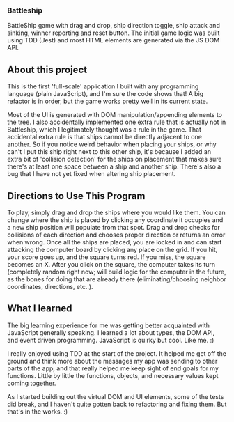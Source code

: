 ### Battleship
BattleShip game with drag and drop, ship direction toggle, ship attack and sinking, winner reporting and reset button. The initial game logic was built using TDD (Jest) and most HTML elements are generated via the JS DOM API.

## About this project
This is the first 'full-scale' application I built with any programming language (plain JavaScript), and I'm sure the code shows that! A big refactor is in order, but the game works pretty well in its current state. 

Most of the UI is generated with DOM manipulation/appending elements to the tree. I also accidentally implemented one extra rule that is actually not in Battleship, which I legitimately thought was a rule in the game. That accidental extra rule is that ships cannot be directly adjacent to one another. So if you notice weird behavior when placing your ships, or why can't I put this ship right next to this other ship, it's because I added an extra bit of 'collision detection' for the ships on placement that makes sure there's at least one space between a ship and another ship. There's also a bug that I have not yet fixed when altering ship placement.

## Directions to Use This Program

To play, simply drag and drop the ships where you would like them. You can change where the ship is placed by clicking any coordinate it occupies and a new ship position will populate from that spot. Drag and drop checks for collisions of each direction and chooses proper direction or returns an error when wrong. Once all the ships are placed, you are locked in and can start attacking the computer board by clicking any place on the grid. If you hit, your score goes up, and the square turns red. If you miss, the square becomes an X. After you click on the square, the computer takes its turn (completely random right now; will build logic for the computer in the future, as the bones for doing that are already there (eliminating/choosing neighbor coordinates, directions, etc..). 

## What I learned
The big learning experience for me was getting better acquainted with JavaScript generally speaking. I learned a lot about types, the DOM API, and event driven programming. JavaScript is quirky but cool. Like me. :)

I really enjoyed using TDD at the start of the project. It helped me get off the ground and think more about the messages my app was sending to other parts of the app, and that really helped me keep sight of end goals for my functions. Little by little the functions, objects, and necessary values kept coming together.

As I started building out the virtual DOM and UI elements, some of the tests did break, and I haven't quite gotten back to refactoring and fixing them. But that's in the works. :)